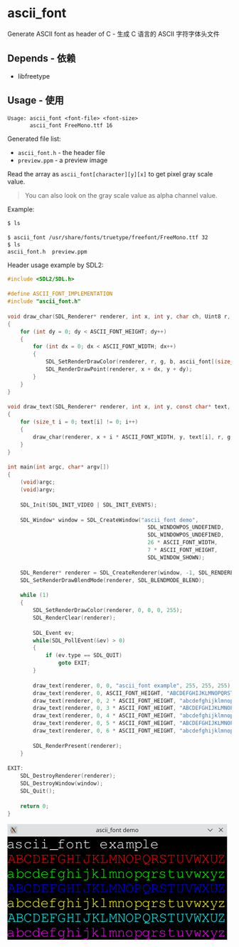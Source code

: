 # ascii_font
Generate ASCII font as header of C - 生成 C 语言的 ASCII 字符字体头文件

## Depends - 依赖
* libfreetype

## Usage - 使用
```
Usage: ascii_font <font-file> <font-size>
       ascii_font FreeMono.ttf 16
```

Generated file list:  
* `ascii_font.h` - the header file
* `preview.ppm` - a preview image

Read the array as `ascii_font[character][y][x]` to get pixel gray scale value.

> You can also look on the gray scale value as alpha channel value.

Example:  

```
$ ls

$ ascii_font /usr/share/fonts/truetype/freefont/FreeMono.ttf 32
$ ls
ascii_font.h  preview.ppm
```

Header usage example by SDL2:  

```c
#include <SDL2/SDL.h>

#define ASCII_FONT_IMPLEMENTATION
#include "ascii_font.h"

void draw_char(SDL_Renderer* renderer, int x, int y, char ch, Uint8 r, Uint8 g, Uint8 b)
{
    for (int dy = 0; dy < ASCII_FONT_HEIGHT; dy++)
    {
        for (int dx = 0; dx < ASCII_FONT_WIDTH; dx++)
        {
            SDL_SetRenderDrawColor(renderer, r, g, b, ascii_font[(size_t)ch][dy][dx]);
            SDL_RenderDrawPoint(renderer, x + dx, y + dy);
        }
    }
}

void draw_text(SDL_Renderer* renderer, int x, int y, const char* text, Uint8 r, Uint8 g, Uint8 b)
{    
    for (size_t i = 0; text[i] != 0; i++)
    {
        draw_char(renderer, x + i * ASCII_FONT_WIDTH, y, text[i], r, g, b);
    }
}

int main(int argc, char* argv[])
{
    (void)argc;
    (void)argv;

    SDL_Init(SDL_INIT_VIDEO | SDL_INIT_EVENTS);

    SDL_Window* window = SDL_CreateWindow("ascii_font demo", 
                                            SDL_WINDOWPOS_UNDEFINED, 
                                            SDL_WINDOWPOS_UNDEFINED, 
                                            26 * ASCII_FONT_WIDTH, 
                                            7 * ASCII_FONT_HEIGHT, 
                                            SDL_WINDOW_SHOWN);

    SDL_Renderer* renderer = SDL_CreateRenderer(window, -1, SDL_RENDERER_SOFTWARE);
    SDL_SetRenderDrawBlendMode(renderer, SDL_BLENDMODE_BLEND);

    while (1)
    {
        SDL_SetRenderDrawColor(renderer, 0, 0, 0, 255);
        SDL_RenderClear(renderer);

        SDL_Event ev;
        while(SDL_PollEvent(&ev) > 0)
        {
            if (ev.type == SDL_QUIT)
                goto EXIT;
        }

        draw_text(renderer, 0, 0, "ascii_font example", 255, 255, 255);
        draw_text(renderer, 0, ASCII_FONT_HEIGHT, "ABCDEFGHIJKLMNOPQRSTUVWXUZ", 255, 0, 0);
        draw_text(renderer, 0, 2 * ASCII_FONT_HEIGHT, "abcdefghijklmnopqrstuvwxyz", 0, 255, 0);
        draw_text(renderer, 0, 3 * ASCII_FONT_HEIGHT, "ABCDEFGHIJKLMNOPQRSTUVWXUZ", 0, 0, 255);
        draw_text(renderer, 0, 4 * ASCII_FONT_HEIGHT, "abcdefghijklmnopqrstuvwxyz", 255, 255, 0);
        draw_text(renderer, 0, 5 * ASCII_FONT_HEIGHT, "ABCDEFGHIJKLMNOPQRSTUVWXUZ", 0, 255, 255);
        draw_text(renderer, 0, 6 * ASCII_FONT_HEIGHT, "abcdefghijklmnopqrstuvwxyz", 255, 0, 255);

        SDL_RenderPresent(renderer);
    }

EXIT:
    SDL_DestroyRenderer(renderer);
    SDL_DestroyWindow(window);
    SDL_Quit();
    
    return 0;
}
```

![header-usage-example](https://raw.githubusercontent.com/hubenchang0515/resource/master/ascii_font/example.png)